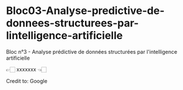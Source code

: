 # Bloc03-Analyse-predictive-de-donnees-structurees-par-lintelligence-artificielle
Bloc n°3 - Analyse prédictive de données structurées par l'intelligence artificielle

👉🏻 xxxxxxx 👈🏻

Credit to: Google
